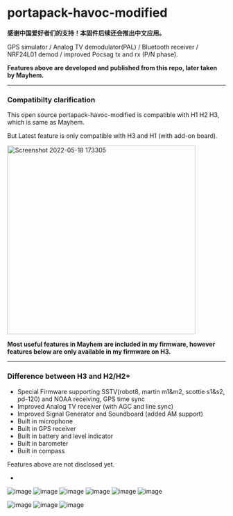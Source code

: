 # portapack-havoc-modified

**感谢中国爱好者们的支持！本固件后续还会推出中文应用。**

GPS simulator / Analog TV demodulator(PAL) / Bluetooth receiver / NRF24L01 demod / improved Pocsag tx and rx (P/N phase).

**Features above are developed and published from this repo, later taken by Mayhem.**

-------------------------------------------------------------------------------------------------------

### Compatibilty clarification
This open source portapack-havoc-modified is compatible with H1 H2 H3, which is same as Mayhem.

But Latest feature is only compatible with H3 and H1 (with add-on board).

<img width="434" alt="Screenshot 2022-05-18 173305" src="https://user-images.githubusercontent.com/17997195/169008646-e3950dbc-f9f5-4abf-bf33-16004d7b0dcc.png">

**Most useful features in Mayhem are included in my firmware, however features below are only available in my firmware on H3.**

-------------------------------------------------------------------------------------------------------

### Difference between H3 and H2/H2+

* Special Firmware supporting SSTV(robot8, martin m1&m2, scottie s1&s2, pd-120) and NOAA receiving, GPS time sync
* Improved Analog TV receiver (with AGC and line sync)
* Improved Signal Generator and Soundboard (added AM support)
* Built in microphone
* Built in GPS receiver
* Built in battery and level indicator
* Built in barometer
* Built in compass

Features above are not disclosed yet.


* 
![image](https://user-images.githubusercontent.com/17997195/165471964-f718298b-6c43-4e9f-9c1b-8aed3bd489e5.PNG)
![image](https://user-images.githubusercontent.com/17997195/163305857-1dcc1f41-17e2-4243-978b-0eece7e4295a.PNG)
![image](https://user-images.githubusercontent.com/17997195/163305865-d89d2a28-f1ce-4a96-b9f9-e79d228027ef.PNG)
![image](https://user-images.githubusercontent.com/17997195/167530145-e39a9bff-d586-4b85-8f72-e17fb8fab285.PNG)
![image](https://user-images.githubusercontent.com/17997195/163305881-9e3298d3-0408-45fc-9793-5a285ac2276f.PNG)
![image](https://user-images.githubusercontent.com/17997195/167978159-77b60f81-dd0a-4f12-9623-d687d8b48c24.PNG)


![image](https://user-images.githubusercontent.com/17997195/168185346-ae9834f1-2855-4309-b4d1-4f6f591df27f.png)
![image](https://user-images.githubusercontent.com/17997195/168185356-ec5dc3c4-299c-4306-953a-fea7909659e7.png)
![image](https://user-images.githubusercontent.com/17997195/168185360-7bcf7c4d-2674-4464-b40b-f63c32115f8a.png)

